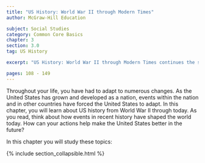 ```yaml
---
title: "US History: World War II through Modern Times"
author: McGraw-Hill Education

subject: Social Studies
category: Common Core Basics
chapter: 3
section: 3.0
tag: US History

excerpt: "US History: World War II through Modern Times continues the story from the 1940s through the current day."

pages: 108 - 149
---
```

Throughout your life, you have had to adapt to numerous changes. As the United States has grown and developed as a nation, events within the nation and in other countries have forced the United States to adapt. In this chapter, you will learn about US history from World War II through today. As you read, think about how events in recent history have shaped the world today. How can your actions help make the United States better in the future?

In this chapter you will study these topics:

{% include section_collapsible.html %}
